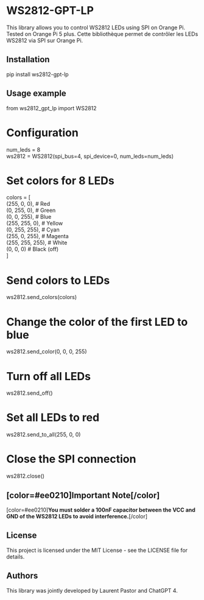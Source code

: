 # WS2812-GPT-LP

This library allows you to control WS2812 LEDs using SPI on Orange Pi. Tested on Orange Pi 5 plus.
Cette bibliothèque permet de contrôler les LEDs WS2812 via SPI sur Orange Pi.

## Installation

pip install ws2812-gpt-lp

## Usage example

from ws2812_gpt_lp import WS2812

# Configuration
num_leds = 8<br>
ws2812 = WS2812(spi_bus=4, spi_device=0, num_leds=num_leds)

# Set colors for 8 LEDs
colors = [<br>
    (255, 0, 0),  # Red<br>
    (0, 255, 0),  # Green<br>
    (0, 0, 255),  # Blue<br>
    (255, 255, 0),  # Yellow<br>
    (0, 255, 255),  # Cyan<br>
    (255, 0, 255),  # Magenta<br>
    (255, 255, 255),  # White<br>
    (0, 0, 0)     # Black (off)<br>
]

# Send colors to LEDs
ws2812.send_colors(colors)

# Change the color of the first LED to blue
ws2812.send_color(0, 0, 0, 255)

# Turn off all LEDs
ws2812.send_off()

# Set all LEDs to red
ws2812.send_to_all(255, 0, 0)

# Close the SPI connection
ws2812.close()

## [color=#ee0210]Important Note[/color]

[color=#ee0210]**You must solder a 100nF capacitor between the VCC and GND of the WS2812 LEDs to avoid interference.**[/color]

## License

This project is licensed under the MIT License - see the LICENSE file for details.

## Authors

This library was jointly developed by Laurent Pastor and ChatGPT 4.
